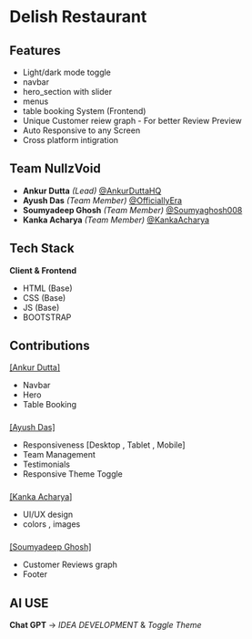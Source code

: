 
# Delish Restaurant
## Features

- Light/dark mode toggle
- navbar
- hero_section with slider
- menus
- table booking System (Frontend)
- Unique Customer reiew graph - For better Review Preview
- Auto Responsive to any Screen
- Cross platform intigration


## Team NullzVoid

- **Ankur Dutta** *(Lead)* [@AnkurDuttaHQ](https://github.com/AnkurDuttaHQ)
- **Ayush Das** *(Team Member)* [@OfficiallyEra](https://github.com/OfficiallyEra)
- **Soumyadeep Ghosh** *(Team Member)* [@Soumyaghosh008](https://github.com/Soumyaghosh008)
- **Kanka Acharya** *(Team Member)* [@KankaAcharya](https://github.com/KankaAcharya)

## Tech Stack

**Client & Frontend**

- HTML (Base)
- CSS (Base)
- JS (Base)
- BOOTSTRAP
## Contributions

[[Ankur Dutta]](https://github.com/AnkurDuttaHQ)
- Navbar
- Hero
- Table Booking
###
[[Ayush Das]](https://github.com/OfficiallyEra)
- Responsiveness [Desktop , Tablet  , Mobile]
- Team Management
- Testimonials
- Responsive Theme Toggle
###
[[Kanka Acharya]](https://github.com/KankaAcharya)
- UI/UX design
- colors , images
###
[[Soumyadeep Ghosh]](https://github.com/Soumyaghosh008)
- Customer Reviews graph
- Footer
## AI USE
**Chat GPT** -> *IDEA DEVELOPMENT* & *Toggle Theme*
